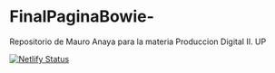 # FinalPaginaBowie-
Repositorio de Mauro Anaya para la materia Produccion Digital II. UP


[![Netlify Status](https://api.netlify.com/api/v1/badges/3a53b093-689a-4217-ad1e-0ba318806470/deploy-status)](https://app.netlify.com/sites/davidbowie/deploys)
